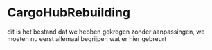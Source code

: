 # CargoHubRebuilding

dit is het bestand dat we hebben gekregen zonder aanpassingen, we moeten nu eerst allemaal begrijpen wat er hier gebreurt